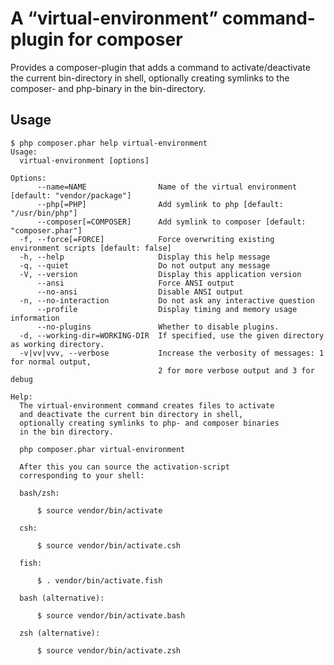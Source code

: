 # A “virtual-environment” command-plugin for composer

Provides a composer-plugin that adds a command to activate/deactivate the current bin-directory
in shell, optionally creating symlinks to the composer- and php-binary in the bin-directory.

## Usage

    $ php composer.phar help virtual-environment
    Usage:
      virtual-environment [options]
    
    Options:
          --name=NAME                Name of the virtual environment [default: "vendor/package"]
          --php[=PHP]                Add symlink to php [default: "/usr/bin/php"]
          --composer[=COMPOSER]      Add symlink to composer [default: "composer.phar"]
      -f, --force[=FORCE]            Force overwriting existing environment scripts [default: false]
      -h, --help                     Display this help message
      -q, --quiet                    Do not output any message
      -V, --version                  Display this application version
          --ansi                     Force ANSI output
          --no-ansi                  Disable ANSI output
      -n, --no-interaction           Do not ask any interactive question
          --profile                  Display timing and memory usage information
          --no-plugins               Whether to disable plugins.
      -d, --working-dir=WORKING-DIR  If specified, use the given directory as working directory.
      -v|vv|vvv, --verbose           Increase the verbosity of messages: 1 for normal output,
                                     2 for more verbose output and 3 for debug
    
    Help:
      The virtual-environment command creates files to activate
      and deactivate the current bin directory in shell,
      optionally creating symlinks to php- and composer binaries
      in the bin directory.
      
      php composer.phar virtual-environment
      
      After this you can source the activation-script
      corresponding to your shell:
      
      bash/zsh:
      
          $ source vendor/bin/activate
      
      csh:
      
          $ source vendor/bin/activate.csh
      
      fish:
      
          $ . vendor/bin/activate.fish
      
      bash (alternative):
      
          $ source vendor/bin/activate.bash
      
      zsh (alternative):
      
          $ source vendor/bin/activate.zsh

